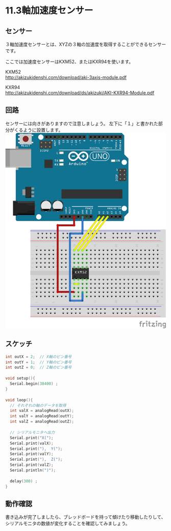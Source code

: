 # 11.3軸加速度センサー

## センサー


３軸加速度センサーとは、XYZの３軸の加速度を取得することができるセンサーです。

ここでは加速度センサーはKXM52、またはKXR94を使います。

KXM52
<br>
http://akizukidenshi.com/download/aki-3axis-module.pdf

KXR94
<br>
http://akizukidenshi.com/download/ds/akizuki/AKI-KXR94-Module.pdf

## 回路

センサーには向きがありますので注意しましょう。
左下に「１」と書かれた部分がくるように設置します。
<br>
![](acceleration2.png)
## スケッチ

```c
int outX = 2;  // X軸のピン番号
int outY = 1;  // Y軸のピン番号
int outZ = 0;  // Z軸のピン番号

void setup(){
  Serial.begin(38400) ; 
}

void loop(){
  // それぞれの軸のデータを取得
  int valX = analogRead(outX); 
  int valY = analogRead(outY);
  int valZ = analogRead(outZ);
  
  // シリアルモニタへ出力
  Serial.print("X("); 
  Serial.print(valX); 
  Serial.print("),  Y("); 
  Serial.print(valY); 
  Serial.print("),  Z("); 
  Serial.print(valZ);  
  Serial.println(")"); 

  delay(300) ;  
}
```

## 動作確認

書き込みが完了しましたら、ブレッドボードを持って傾けたり移動したりして、シリアルモニタの数値が変化することを確認してみましょう。